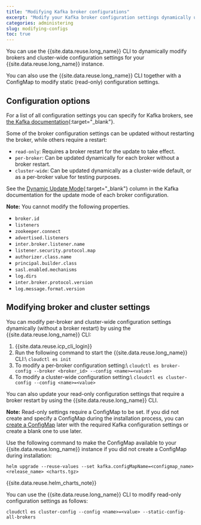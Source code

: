 ```yaml
---
title: "Modifying Kafka broker configurations"
excerpt: "Modify your Kafka broker configuration settings dynamically using a ConfigMap."
categories: administering
slug: modifying-configs
toc: true
---
```


You can use the {{site.data.reuse.long_name}} CLI to dynamically modify brokers and cluster-wide configuration settings for your {{site.data.reuse.long_name}} instance.

You can also use the {{site.data.reuse.long_name}} CLI together with a ConfigMap to modify static (read-only) configuration settings.

## Configuration options

For a list of all configuration settings you can specify for Kafka brokers, see [the Kafka documentation](http://kafka.apache.org/documentation.html#brokerconfigs){:target="_blank"}.

Some of the broker configuration settings can be updated without restarting the broker, while others require a restart:
* `read-only`: Requires a broker restart for the update to take effect.
* `per-broker`: Can be updated dynamically for each broker without a broker restart.
* `cluster-wide`: Can be updated dynamically as a cluster-wide default, or as a per-broker value for testing purposes.

See the [Dynamic Update Mode](http://kafka.apache.org/documentation.html#brokerconfigs){:target="_blank"} column in the Kafka documentation for the update mode of each broker configuration.

**Note:** You cannot modify the following properties.
* `broker.id`
* `listeners`
* `zookeeper.connect`
* `advertised.listeners`
* `inter.broker.listener.name`
* `listener.security.protocol.map`
* `authorizer.class.name`
* `principal.builder.class`
* `sasl.enabled.mechanisms`
* `log.dirs`
* `inter.broker.protocol.version`
* `log.message.format.version`

## Modifying broker and cluster settings

You can modify per-broker and cluster-wide configuration settings dynamically (without a broker restart) by using the {{site.data.reuse.long_name}} CLI:
1. {{site.data.reuse.icp_cli_login}}
2. Run the following command to start the {{site.data.reuse.long_name}} CLI:\\
    `cloudctl es init`
3. To modify a per-broker configuration setting:\\
    `cloudctl es broker-config --broker <broker_id> --config <name>=<value>`
4. To modify a cluster-wide configuration setting:\\
    `cloudctl es cluster-config --config <name>=<value>`

You can also update your read-only configuration settings that require a broker restart by using the {{site.data.reuse.long_name}} CLI.

**Note:** Read-only settings require a ConfigMap to be set. If you did not create and specify a ConfigMap during the installation process, you can [create a ConfigMap](../../installing/planning/#configmap-for-kafka-static-configuration) later with the required Kafka configuration settings or create a blank one to use later.

Use the following command to make the ConfigMap available to your {{site.data.reuse.long_name}} instance if you did not create a ConfigMap during installation:

`helm upgrade --reuse-values --set kafka.configMapName=<configmap_name> <release_name> <charts.tgz>`

{{site.data.reuse.helm_charts_note}}

You can use the {{site.data.reuse.long_name}} CLI to modify read-only configuration settings as follows:

`cloudctl es cluster-config --config <name>=<value> --static-config-all-brokers`
